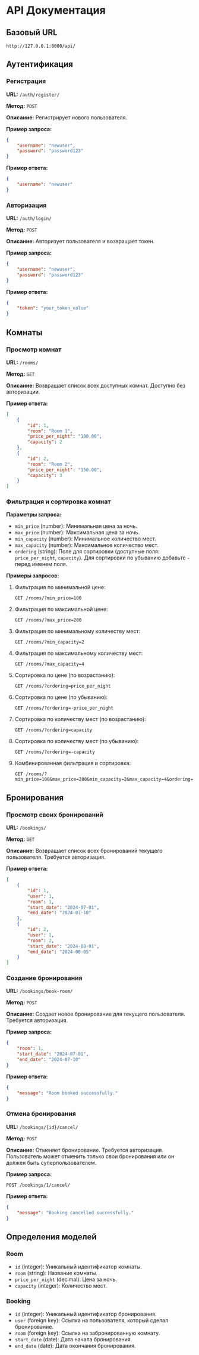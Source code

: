 # API Документация

## Базовый URL

```
http://127.0.0.1:8000/api/
```

## Аутентификация

### Регистрация

**URL:** `/auth/register/`

**Метод:** `POST`

**Описание:** Регистрирует нового пользователя.

**Пример запроса:**

```json
{
    "username": "newuser",
    "password": "password123"
}
```

**Пример ответа:**

```json
{
    "username": "newuser"
}
```

### Авторизация

**URL:** `/auth/login/`

**Метод:** `POST`

**Описание:** Авторизует пользователя и возвращает токен.

**Пример запроса:**

```json
{
    "username": "newuser",
    "password": "password123"
}
```

**Пример ответа:**

```json
{
    "token": "your_token_value"
}
```

## Комнаты

### Просмотр комнат

**URL:** `/rooms/`

**Метод:** `GET`

**Описание:** Возвращает список всех доступных комнат. Доступно без авторизации.

**Пример ответа:**

```json
[
    {
        "id": 1,
        "room": "Room 1",
        "price_per_night": "100.00",
        "capacity": 2
    },
    {
        "id": 2,
        "room": "Room 2",
        "price_per_night": "150.00",
        "capacity": 3
    }
]
```

### Фильтрация и сортировка комнат

**Параметры запроса:**

- `min_price` (number): Минимальная цена за ночь.
- `max_price` (number): Максимальная цена за ночь.
- `min_capacity` (number): Минимальное количество мест.
- `max_capacity` (number): Максимальное количество мест.
- `ordering` (string): Поле для сортировки (доступные поля: `price_per_night`, `capacity`). Для сортировки по убыванию добавьте `-` перед именем поля.

**Примеры запросов:**

1. Фильтрация по минимальной цене:
   ```
   GET /rooms/?min_price=100
   ```

2. Фильтрация по максимальной цене:
   ```
   GET /rooms/?max_price=200
   ```

3. Фильтрация по минимальному количеству мест:
   ```
   GET /rooms/?min_capacity=2
   ```

4. Фильтрация по максимальному количеству мест:
   ```
   GET /rooms/?max_capacity=4
   ```

5. Сортировка по цене (по возрастанию):
   ```
   GET /rooms/?ordering=price_per_night
   ```

6. Сортировка по цене (по убыванию):
   ```
   GET /rooms/?ordering=-price_per_night
   ```

7. Сортировка по количеству мест (по возрастанию):
   ```
   GET /rooms/?ordering=capacity
   ```

8. Сортировка по количеству мест (по убыванию):
   ```
   GET /rooms/?ordering=-capacity
   ```

9. Комбинированная фильтрация и сортировка:
   ```
   GET /rooms/?min_price=100&max_price=200&min_capacity=2&max_capacity=4&ordering=price_per_night,capacity
   ```

## Бронирования

### Просмотр своих бронирований

**URL:** `/bookings/`

**Метод:** `GET`

**Описание:** Возвращает список всех бронирований текущего пользователя. Требуется авторизация.

**Пример ответа:**

```json
[
    {
        "id": 1,
        "user": 1,
        "room": 1,
        "start_date": "2024-07-01",
        "end_date": "2024-07-10"
    },
    {
        "id": 2,
        "user": 1,
        "room": 2,
        "start_date": "2024-08-01",
        "end_date": "2024-08-05"
    }
]
```

### Создание бронирования

**URL:** `/bookings/book-room/`

**Метод:** `POST`

**Описание:** Создает новое бронирование для текущего пользователя. Требуется авторизация.

**Пример запроса:**

```json
{
    "room": 1,
    "start_date": "2024-07-01",
    "end_date": "2024-07-10"
}
```

**Пример ответа:**

```json
{
    "message": "Room booked successfully."
}
```

### Отмена бронирования

**URL:** `/bookings/{id}/cancel/`

**Метод:** `POST`

**Описание:** Отменяет бронирование. Требуется авторизация. Пользователь может отменить только свои бронирования или он должен быть суперпользователем.

**Пример запроса:**

```
POST /bookings/1/cancel/
```

**Пример ответа:**

```json
{
    "message": "Booking cancelled successfully."
}
```

## Определения моделей

### Room

- `id` (integer): Уникальный идентификатор комнаты.
- `room` (string): Название комнаты.
- `price_per_night` (decimal): Цена за ночь.
- `capacity` (integer): Количество мест.

### Booking

- `id` (integer): Уникальный идентификатор бронирования.
- `user` (foreign key): Ссылка на пользователя, который сделал бронирование.
- `room` (foreign key): Ссылка на забронированную комнату.
- `start_date` (date): Дата начала бронирования.
- `end_date` (date): Дата окончания бронирования.
